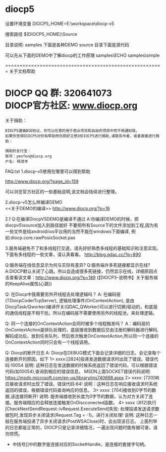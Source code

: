 diocp5
======

设置环境变量
DIOCP5_HOME=E:\workspace\diocp-v5

搜索路径
$(DIOCP5_HOME)\Source


目录说明:
  samples                        下面是各种DEMO
  source                         目录下面是源代码
  
可以先从下面的DEMO中了解diocp的工作原理
  samples\ECHO
  samples\simple 


=======================================================
关于文档帮助

DIOCP QQ 群: 320641073  
DIOCP官方社区: www.diocp.org
=======================================================

关于捐助：

	DIOCP5遵循BSD协议，你可以任意的用于商业项目和自由的项目中而不用通知我，
	如果你觉得DIOCP5对你有帮助而你刚好又想对DIOCP5进行捐助,请联系作者，或者直接进行捐助：

	捐助的支付宝：
	账号：ymofen@diocp.org
	户名: 杨茂丰

  
FAQ.txt
1.diocp-v5使用在哪里可以得到帮助
  
  http://www.diocp.org/?page_id=159
  
  可以浏览官方社区的一些基础说明,该文档会陆续进行整理。
  


2.diocp-v5怎么样编译DEMO  
  <<关于DEMO的编译>>
  http://www.diocp.org/?p=16
  
2.1 
Q:在编译DiocpV5DEMO是编译不通过
A:你编译DEMO的时候，把diocpv5\source加入到路径就好
  不要把所有Source下的文件添加到工程,因为有一些文件是给android/ios平台用的当然不能在windows下面编译,
  例如:diocp.core.rawPosixSocket.pas

  
  
3.服务端避免不了和多线程打交道，请先好好熟悉多线程的基础知识和注意实现。下面有多线程的一些文章，请认真看看。
  http://blog.qdac.cc/?p=890


Q:服务端在线信息显示为何与实际有差异?
Q:服务端许多死链接都显示在线?
A:DIOCP默认关闭了心跳。所以会造成很多死链接，仍然显示在线，详细原因点击查看该文章：http://www.diocp.org/?p=189
 (【DIOCP3-说明书】关于服务端的KeepAlive属性(心跳))

 
Q: 在Diocp中我需要另外开线程去处理逻辑吗？
A: 在编码层(TDiocpCoderTcpServer), 逻辑处理事件(OnContextAction), 是由DiocpTask/Qworker(编译开关(QDAC_QWorker)可以进行切换)驱动的，和底层的通信线程是不相干扰。所以在编码层不需要使用另外的线程池，来处理逻辑。

Q: 同一个连接的OnContextAction会同时被多个线程触发吗？
A：编码层的OnContextAction是排队处理的，底层接收到数据后交由注册的解码器进行解码, 解码成功后，放到任务队列，然后依次触发OnContextAction,所以同一个连接的OnContextAction同时只会有一个线程调用。

Q: Diocp的断开日志
A: Diocp在DEBUG模式下面会记录详细的日志。会记录每个连接断开的原因。如下
   1> xxxx:[2824]投递发送数据请求时出现了错误。错误代码:10054
     说明: 这种日志在发送数据的时候系统返回了错误代码，可以根据错误代码(如10054),查询到相应的错误信息。
     MSDN上面SOCKET错误代码说明: https://msdn.microsoft.com/en-us/library/ms740668.aspx
   2> xxxx: [720]响应接收请求时出现了错误。错误代码:64!
     说明：这种日志在响应接收请求时系统返回的错误，根据错误代码查询响应的信息。
   3> xxxx: [704]接收到0字节的数据,该连接将断开!
     说明: 服务端接收到长度为0字节的数据，认为对方关闭了连接。服务端相应的会释放连接触发OnDiscconected函数。
   4> xxxx :[812]执行[CheckNextSendRequest::lvRequest.ExecuteSend]失败: 处理投递发送请求数据包时,发现异步关闭请求(Request.Tag = -1)。进行关闭处理!
     说明: 这种日志一般在服务端投递了异步关闭请求(PostWSAClose)时，会出现该日志。
   上面列举的日志都是正常的，DIOCP只是记录详细情况，一遍出现问题时能有据可查，请勿惊慌。
   * 中括号[]中的数字是连接对应的SocketHandle，是连接的套接字句柄。
   